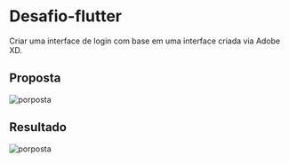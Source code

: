 # Desafio-flutter
Criar uma interface de login com base em uma interface criada via Adobe XD.

## Proposta
![porposta](proposta.desafio_flutter.jpg)


## Resultado 
![porposta](resultado.desafio_flutter.jpg)
